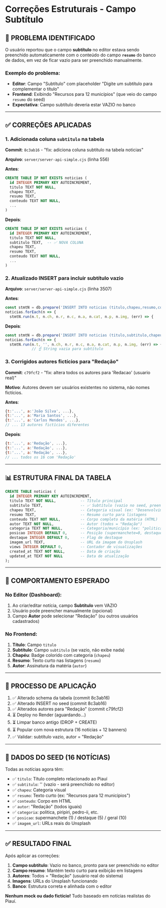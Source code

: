 # Correções Estruturais - Campo Subtítulo

## 🔴 PROBLEMA IDENTIFICADO

O usuário reportou que o campo **subtítulo** no editor estava sendo preenchido automaticamente com o conteúdo do campo **`resumo`** do banco de dados, em vez de ficar vazio para ser preenchido manualmente.

### Exemplo do problema:
- **Editor**: Campo "Subtítulo" com placeholder "Digite um subtítulo para complementar o título"
- **Frontend**: Exibindo "Recursos para 12 municípios" (que veio do campo `resumo` do seed)
- **Expectativa**: Campo subtítulo deveria estar VAZIO no banco

---

## ✅ CORREÇÕES APLICADAS

### 1. Adicionada coluna `subtitulo` na tabela
**Commit**: `8c3ab16` - "fix: adiciona coluna subtitulo na tabela noticias"

**Arquivo**: `server/server-api-simple.cjs` (linha 556)

**Antes**:
```sql
CREATE TABLE IF NOT EXISTS noticias (
  id INTEGER PRIMARY KEY AUTOINCREMENT,
  titulo TEXT NOT NULL,
  chapeu TEXT,
  resumo TEXT,
  conteudo TEXT NOT NULL,
  ...
)
```

**Depois**:
```sql
CREATE TABLE IF NOT EXISTS noticias (
  id INTEGER PRIMARY KEY AUTOINCREMENT,
  titulo TEXT NOT NULL,
  subtitulo TEXT,  -- ✅ NOVA COLUNA
  chapeu TEXT,
  resumo TEXT,
  conteudo TEXT NOT NULL,
  ...
)
```

### 2. Atualizado INSERT para incluir subtítulo vazio
**Arquivo**: `server/server-api-simple.cjs` (linha 3507)

**Antes**:
```javascript
const stmtN = db.prepare('INSERT INTO noticias (titulo,chapeu,resumo,conteudo,autor,categoria,posicao,imagem_url,created_at,updated_at) VALUES (?,?,?,?,?,?,?,?,datetime("now"),datetime("now"))');
noticias.forEach(n => {
  stmtN.run(n.t, n.ch, n.r, n.c, n.a, n.cat, n.p, n.img, (err) => {
```

**Depois**:
```javascript
const stmtN = db.prepare('INSERT INTO noticias (titulo,subtitulo,chapeu,resumo,conteudo,autor,categoria,posicao,imagem_url,created_at,updated_at) VALUES (?,?,?,?,?,?,?,?,?,datetime("now"),datetime("now"))');
noticias.forEach(n => {
  stmtN.run(n.t, '', n.ch, n.r, n.c, n.a, n.cat, n.p, n.img, (err) => {
            // ☝️ String vazia para subtítulo
```

### 3. Corrigidos autores fictícios para "Redação"
**Commit**: `c79fcf2` - "fix: altera todos os autores para 'Redacao' (usuario real)"

**Motivo**: Autores devem ser usuários existentes no sistema, não nomes fictícios.

**Antes**:
```javascript
{t:'...', a:'João Silva', ...},
{t:'...', a:'Maria Santos', ...},
{t:'...', a:'Carlos Mendes', ...},
// ... 13 autores fictícios diferentes
```

**Depois**:
```javascript
{t:'...', a:'Redação', ...},
{t:'...', a:'Redação', ...},
{t:'...', a:'Redação', ...},
// ... todos os 16 com 'Redação'
```

---

## 📊 ESTRUTURA FINAL DA TABELA

```sql
CREATE TABLE noticias (
  id INTEGER PRIMARY KEY AUTOINCREMENT,
  titulo TEXT NOT NULL,           -- Título principal
  subtitulo TEXT,                 -- ✅ Subtítulo (vazio no seed, preenchido no editor)
  chapeu TEXT,                    -- Categoria visual (ex: "Desenvolvimento", "Educação")
  resumo TEXT,                    -- Resumo curto para listagens
  conteudo TEXT NOT NULL,         -- Corpo completo da matéria (HTML)
  autor TEXT NOT NULL,            -- Autor (todos = "Redação")
  categoria TEXT NOT NULL,        -- Categoria/município (ex: "politica", "piripiri")
  posicao INTEGER DEFAULT 0,      -- Posição (supermanchete=0, destaque=1, geral=2)
  destaque INTEGER DEFAULT 0,     -- Flag de destaque
  imagem_url TEXT,                -- URL da imagem do Unsplash
  views INTEGER DEFAULT 0,        -- Contador de visualizações
  created_at TEXT NOT NULL,       -- Data de criação
  updated_at TEXT NOT NULL        -- Data de atualização
);
```

---

## 🎯 COMPORTAMENTO ESPERADO

### No Editor (Dashboard):
1. Ao criar/editar notícia, campo **Subtítulo** vem VAZIO
2. Usuário pode preencher manualmente (opcional)
3. Campo **Autor** pode selecionar "Redação" (ou outros usuários cadastrados)

### No Frontend:
1. **Título**: Campo `titulo`
2. **Subtítulo**: Campo `subtitulo` (se vazio, não exibe nada)
3. **Chapéu**: Badge colorido com categoria (`chapeu`)
4. **Resumo**: Texto curto nas listagens (`resumo`)
5. **Autor**: Assinatura da matéria (`autor`)

---

## 🔄 PROCESSO DE APLICAÇÃO

1. ✅ Alterado schema da tabela (commit 8c3ab16)
2. ✅ Alterado INSERT no seed (commit 8c3ab16)
3. ✅ Alterados autores para "Redação" (commit c79fcf2)
4. ⏳ Deploy no Render (aguardando...)
5. ⏳ Limpar banco antigo (DROP + CREATE)
6. ⏳ Popular com nova estrutura (16 notícias + 12 banners)
7. ✅ Validar: subtítulo vazio, autor = "Redação"

---

## 📝 DADOS DO SEED (16 NOTÍCIAS)

Todas as notícias agora têm:
- ✅ `titulo`: Título completo relacionado ao Piauí
- ✅ `subtitulo`: '' (vazio - será preenchido no editor)
- ✅ `chapeu`: Categoria visual
- ✅ `resumo`: Texto curto (ex: "Recursos para 12 municípios")
- ✅ `conteudo`: Corpo em HTML
- ✅ `autor`: "Redação" (todos iguais)
- ✅ `categoria`: politica, piripiri, pedro-ii, etc.
- ✅ `posicao`: supermanchete (1) / destaque (5) / geral (10)
- ✅ `imagem_url`: URLs reais do Unsplash

---

## ✅ RESULTADO FINAL

Após aplicar as correções:

1. **Campo subtítulo**: Vazio no banco, pronto para ser preenchido no editor
2. **Campo resumo**: Mantém texto curto para exibição em listagens
3. **Autores**: Todos = "Redação" (usuário real do sistema)
4. **Imagens**: URLs do Unsplash funcionando
5. **Banco**: Estrutura correta e alinhada com o editor

**Nenhum mock ou dado fictício!** Tudo baseado em notícias realistas do Piauí.
